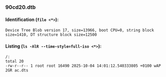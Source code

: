 ### 90cd20.dtb
#### Identification (`file <*>`):
```
Device Tree Blob version 17, size=13966, boot CPU=0, string block size=1410, DT structure block size=12500
```
#### Listing (`ls -AlR --time-style=full-iso <*>`):
```
/:
total 20
-rw-r--r-- 1 root root 16490 2025-10-04 14:01:12.540333805 +0100 wAP 2GR ac.dts
```

